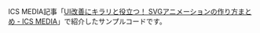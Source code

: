 ICS MEDIA記事「[UI改善にキラリと役立つ！ SVGアニメーションの作り方まとめ \- ICS MEDIA](https://ics.media/entry/15970/)」で紹介したサンプルコードです。
